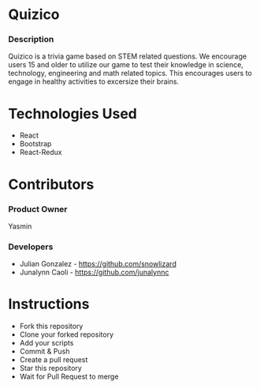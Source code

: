 # Quizico

### Description

Quizico is a trivia game based on STEM related questions. We encourage users 15 and older to utilize our game to test their knowledge
in science, technology, engineering and math related topics. This encourages users to engage in healthy activities to excersize their brains. 

# Technologies Used
- React
- Bootstrap
- React-Redux

# Contributors 

### Product Owner
Yasmin

### Developers
- Julian Gonzalez - https://github.com/snowlizard
- Junalynn Caoli - https://github.com/junalynnc

# Instructions
- Fork this repository
- Clone your forked repository
- Add your scripts
- Commit & Push
- Create a pull request
- Star this repository
- Wait for Pull Request to merge
